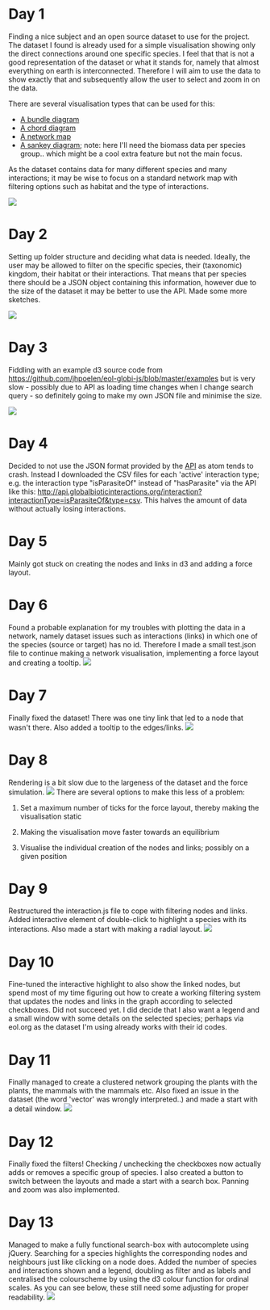 # Day 1
Finding a nice subject and an open source dataset to use for the project. The dataset I found is already used for a simple visualisation showing only the direct connections around one specific species. I feel that that is not a good representation of the dataset or what it stands for, namely that almost everything on earth is interconnected. Therefore I will aim to use the data to show exactly that and subsequently allow the user to select and zoom in on the data.

There are several visualisation types that can be used for this:
* [A bundle diagram](http://mbostock.github.io/d3/talk/20111116/bundle.html)
* [A chord diagram](http://sdk.gooddata.com/gooddata-js/example/chord-chart-to-analyze-sales/)
* [A network map](http://christophergandrud.github.io/networkD3/)
* [A sankey diagram](http://bost.ocks.org/mike/sankey/); note: here I'll need the biomass data per species group.. which might be a cool extra feature but not the main focus.

As the dataset contains data for many different species and many interactions; it may be wise to focus on a standard network map with filtering options such as habitat and the type of interactions.

![](doc/NetworkSketch.jpg)

# Day 2
Setting up folder structure and deciding what data is needed. Ideally, the user may be allowed to filter on the specific species, their (taxonomic) kingdom, their habitat or their interactions. That means that per species there should be a JSON object containing this information, however due to the size of the dataset it may be better to use the API.
Made some more sketches.

![](doc/BundleSketch.jpg)

# Day 3
Fiddling with an example d3 source code from https://github.com/jhpoelen/eol-globi-js/blob/master/examples
but is very slow - possibly due to API as loading time changes when I change search query - so definitely going to make my own JSON file and minimise the size.

![](doc/BipartiteFiddle.png)

# Day 4
Decided to not use the JSON format provided by the [API](http://api.globalbioticinteractions.org/interaction?type=json.v2) as atom tends to crash. Instead I downloaded the CSV files for each 'active' interaction type; e.g. the interaction type "isParasiteOf" instead of "hasParasite" via the API like this: http://api.globalbioticinteractions.org/interaction?interactionType=isParasiteOf&type=csv. This halves the amount of data without actually losing interactions.

# Day 5
Mainly got stuck on creating the nodes and links in d3 and adding a force layout.

# Day 6
Found a probable explanation for my troubles with plotting the data in a network, namely dataset issues such as interactions (links) in which one of the species (source or target) has no id. Therefore I made a small test.json file to continue making a network visualisation, implementing a force layout and creating a tooltip.
![](doc/TestNetwork.png)

# Day 7
Finally fixed the dataset! There was one tiny link that led to a node that wasn't there. Also added a tooltip to the edges/links.
![](doc/FirstBigNetwork.png)

# Day 8
Rendering is a bit slow due to the largeness of the dataset and the force simulation.
![](doc/NetworkRendering.gif)
There are several options to make this less of a problem:

1. Set a maximum number of ticks for the force layout, thereby making the visualisation static

2. Making the visualisation move faster towards an equilibrium

3. Visualise the individual creation of the nodes and links; possibly on a given position

# Day 9
Restructured the interaction.js file to cope with filtering nodes and links. Added interactive element of double-click to highlight a species with its interactions. Also made a start with making a radial layout.
![](doc/hardcodedFilter&InteractiveHighlight.png)

# Day 10
Fine-tuned the interactive highlight to also show the linked nodes, but spend most of my time figuring out how to create a working filtering system that updates the nodes and links in the graph according to selected checkboxes. Did not succeed yet. I did decide that I also want a legend and a small window with some details on the selected species; perhaps via eol.org as the dataset I'm using already works with their id codes.

# Day 11
Finally managed to create a clustered network grouping the plants with the plants, the mammals with the mammals etc. Also fixed an issue in the dataset (the word 'vector' was wrongly interpreted..) and made a start with a detail window.
![](doc/Groups.png)

# Day 12
Finally fixed the filters! Checking / unchecking the checkboxes now actually adds or removes a specific group of species. I also created a button to switch between the layouts and made a start with a search box. Panning and zoom was also implemented.

# Day 13
Managed to make a fully functional search-box with autocomplete using jQuery. Searching for a species highlights the corresponding nodes and neighbours just like clicking on a node does. Added the number of species and interactions shown and a legend, doubling as filter and as labels and centralised the colourscheme by using the d3 colour function for ordinal scales. As you can see below, these still need some adjusting for proper readability.
![](doc/SearchLegendsAndNumbers.png)
